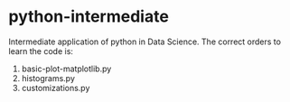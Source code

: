# python-intermediate
Intermediate application of python in Data Science. The correct orders to learn the code is:
1) basic-plot-matplotlib.py
2) histograms.py
3) customizations.py
